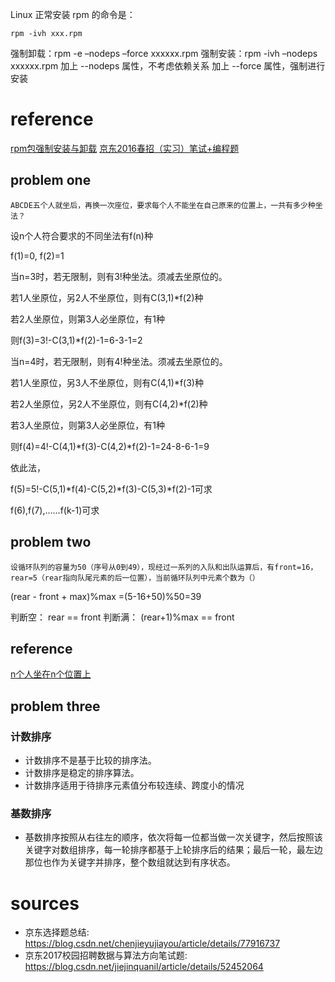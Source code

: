 Linux 正常安装 rpm 的命令是：
```
rpm -ivh xxx.rpm
```
强制卸载：rpm -e –nodeps –force xxxxxx.rpm
强制安装：rpm -ivh –nodeps xxxxxx.rpm
加上 --nodeps 属性，不考虑依赖关系
加上 --force 属性，强制进行安装

# reference
[rpm包强制安装与卸载][1]
[京东2016春招（实习）笔试+编程题][2]

[1]: https://blog.csdn.net/u014104588/article/details/50460370
[2]: http://www.it610.com/article/5143654.htm

## problem one
```
ABCDE五个人就坐后，再换一次座位，要求每个人不能坐在自己原来的位置上，一共有多少种坐法？
```
设n个人符合要求的不同坐法有f(n)种

f(1)=0, f(2)=1

当n=3时，若无限制，则有3!种坐法。须减去坐原位的。

若1人坐原位，另2人不坐原位，则有C(3,1)*f(2)种

若2人坐原位，则第3人必坐原位，有1种

则f(3)=3!-C(3,1)*f(2)-1=6-3-1=2

当n=4时，若无限制，则有4!种坐法。须减去坐原位的。

若1人坐原位，另3人不坐原位，则有C(4,1)*f(3)种

若2人坐原位，另2人不坐原位，则有C(4,2)*f(2)种

若3人坐原位，则第3人必坐原位，有1种

则f(4)=4!-C(4,1)*f(3)-C(4,2)*f(2)-1=24-8-6-1=9

依此法，

f(5)=5!-C(5,1)*f(4)-C(5,2)*f(3)-C(5,3)*f(2)-1可求

f(6),f(7),……f(k-1)可求

## problem two
```
设循环队列的容量为50（序号从0到49），现经过一系列的入队和出队运算后，有front=16，rear=5（rear指向队尾元素的后一位置），当前循环队列中元素个数为（）
```
(rear - front + max)%max =(5-16+50)%50=39

判断空：
rear == front
判断满：
(rear+1)%max == front
## reference
[n个人坐在n个位置上][3]

[3]: https://iask.sina.com.cn/b/21088212.html

## problem three
### 计数排序
- 计数排序不是基于比较的排序法。
- 计数排序是稳定的排序算法。
- 计数排序适用于待排序元素值分布较连续、跨度小的情况
### 基数排序
- 基数排序按照从右往左的顺序，依次将每一位都当做一次关键字，然后按照该关键字对数组排序，每一轮排序都基于上轮排序后的结果；最后一轮，最左边那位也作为关键字并排序，整个数组就达到有序状态。


# sources
- 京东选择题总结: https://blog.csdn.net/chenjieyujiayou/article/details/77916737
- 京东2017校园招聘数据与算法方向笔试题: https://blog.csdn.net/jiejinquanil/article/details/52452064